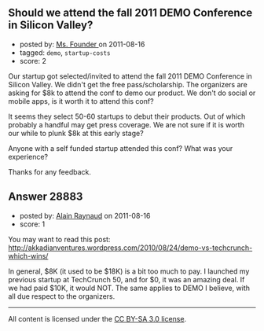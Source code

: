 ## Should we attend the fall 2011 DEMO Conference in Silicon Valley?

- posted by: [Ms. Founder ](https://stackexchange.com/users/-1/12723-ms-founder) on 2011-08-16
- tagged: `demo`, `startup-costs`
- score: 2

Our startup got selected/invited to attend the fall 2011 DEMO Conference in Silicon Valley. We didn't get the free pass/scholarship. The organizers are asking for $8k to attend the conf to demo our product. We don't do social or mobile apps, is it worth it to attend this conf? 

It seems they select 50-60 startups to debut their products. Out of which probably a handful may get press coverage. We are not sure if it is worth our while to plunk $8k at this early stage? 

Anyone with a self funded startup attended this conf? What was your experience?

Thanks for any feedback.


## Answer 28883

- posted by: [Alain Raynaud](https://stackexchange.com/users/-1/502-alain-raynaud) on 2011-08-16
- score: 1

You may want to read this post: http://akkadianventures.wordpress.com/2010/08/24/demo-vs-techcrunch-which-wins/

In general, $8K (it used to be $18K) is a bit too much to pay. I launched my previous startup at TechCrunch 50, and for $0, it was an amazing deal. If we had paid $10K, it would NOT. The same applies to DEMO I believe, with all due respect to the organizers.



---

All content is licensed under the [CC BY-SA 3.0 license](https://creativecommons.org/licenses/by-sa/3.0/).
